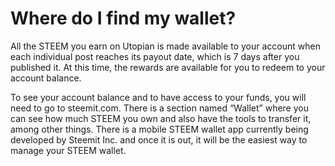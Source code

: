 # Where do I find my wallet?

All the STEEM you earn on Utopian is made available to your account when each individual post reaches its payout date, which is 7 days after you published it. At this time, the rewards are available for you to redeem to your account balance.

To see your account balance and to have access to your funds, you will need to go to steemit.com. There is a section named “Wallet” where you can see how much STEEM you own and also have the tools to transfer it, among other things. There is a mobile STEEM wallet app currently being developed by Steemit Inc. and once it is out, it will be the easiest way to manage your STEEM wallet.